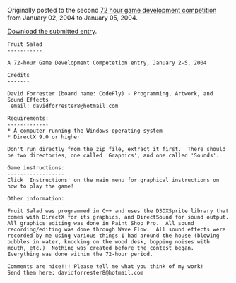 Originally posted to the second [72 hour game development competition](https://github.com/featherless/72hourgdc)
from January 02, 2004 to January 05, 2004.

[Download the submitted entry](https://github.com/72hourgdc-2004-january/FruitSalad/archive/submission.zip).

    Fruit Salad
    -----------

    A 72-hour Game Development Competetion entry, January 2-5, 2004

    Credits
    -------

    David Forrester (board name: CodeFly) - Programming, Artwork, and Sound Effects
     email: davidforrester8@hotmail.com

    Requirements:
    -------------
    * A computer running the Windows operating system
    * DirectX 9.0 or higher

    Don't run directly from the zip file, extract it first.  There should be two directories, one called 'Graphics', and one called 'Sounds'.

    Game instructions:
    ------------------
    Click 'Instructions' on the main menu for graphical instructions on how to play the game!

    Other information:
    ------------------
    Fruit Salad was programmed in C++ and uses the D3DXSprite library that comes with DirectX for its graphics, and DirectSound for sound output.  All graphics editing was done in Paint Shop Pro.  All sound recording/editing was done through Wave Flow.  All sound effects were recorded by me using various things I had around the house (blowing bubbles in water, knocking on the wood desk, bopping noises with mouth, etc.)  Nothing was created before the contest began.  Everything was done within the 72-hour period.

    Comments are nice!!! Please tell me what you think of my work!
    Send them here: davidforrester8@hotmail.com

